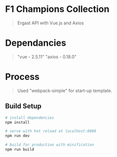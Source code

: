# F1 Champions Collection

> Ergast API with Vue.js and Axios

# Dependancies
> "vue - 2.5.11"
> "axios - 0.18.0"

# Process

> Used "webpack-simple" for start-up template.

## Build Setup

``` bash
# install dependencies
npm install

# serve with hot reload at localhost:8080
npm run dev

# build for production with minification
npm run build
```

